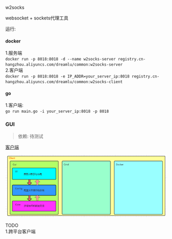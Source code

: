 w2socks

websocket + sockets代理工具  

运行:  

#### docker  
1.服务端  
`docker run -p 8018:8018 -d --name w2socks-server registry.cn-hangzhou.aliyuncs.com/dreamlu/common:w2socks-server`  
2.客户端  
`docker run -p 8018:8018 -e IP_ADDR=your_server_ip:8018 registry.cn-hangzhou.aliyuncs.com/dreamlu/common:w2socks-client`  

#### go  
1.客户端:  
`go run main.go -i your_server_ip:8018 -p 8018`  

### GUI  
> 依赖: 待测试  

[客户端](https://github.com/dreamlu/w2socks/releases)  

![架构图](./snapshot/1.png)

TODO  
1.跨平台客户端  

